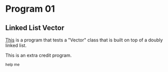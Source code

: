 # Program 01

## Linked List Vector

[This](./main.cpp) is a program that tests a "Vector" class that is built on top of a doubly linked list.

This is an extra credit program.

<sub>help me</sub>
